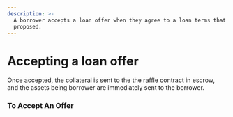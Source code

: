 ```yaml
---
description: >-
  A borrower accepts a loan offer when they agree to a loan terms that is
  proposed.
---
```


# Accepting a loan offer

Once accepted, the collateral is sent to the the raffle contract in escrow, and the assets being borrower are immediately sent to the borrower.



### To Accept An Offer
